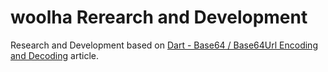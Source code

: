 # woolha Rerearch and Development
Research and Development based on [Dart - Base64 / Base64Url Encoding and Decoding](https://www.woolha.com/tutorials/dart-base-64-base-64-url-encoding-and-decoding) article.
